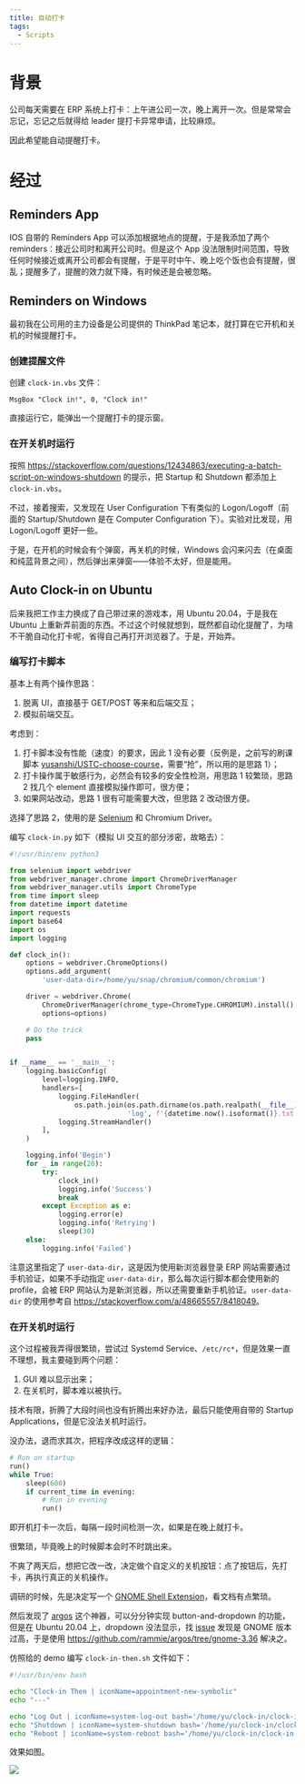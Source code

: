 ```yaml
---
title: 自动打卡
tags:
  - Scripts
---
```


# 背景

公司每天需要在 ERP 系统上打卡：上午进公司一次，晚上离开一次。但是常常会忘记，忘记之后就得给 leader 提打卡异常申请，比较麻烦。

因此希望能自动提醒打卡。

# 经过

## Reminders App

IOS 自带的 Reminders App 可以添加根据地点的提醒，于是我添加了两个 reminders：接近公司时和离开公司时。但是这个 App 没法限制时间范围，导致任何时候接近或离开公司都会有提醒，于是平时中午、晚上吃个饭也会有提醒，很乱；提醒多了，提醒的效力就下降，有时候还是会被忽略。

## Reminders on Windows

最初我在公司用的主力设备是公司提供的 ThinkPad 笔记本，就打算在它开机和关机的时候提醒打卡。

### 创建提醒文件

创建 `clock-in.vbs` 文件：

```vbscript
MsgBox "Clock in!", 0, "Clock in!"
```

直接运行它，能弹出一个提醒打卡的提示窗。

### 在开关机时运行

按照 <https://stackoverflow.com/questions/12434863/executing-a-batch-script-on-windows-shutdown> 的提示，把 Startup 和 Shutdown 都添加上 `clock-in.vbs`。

不过，接着搜索，又发现在 User Configuration 下有类似的 Logon/Logoff（前面的 Startup/Shutdown 是在 Computer Configuration 下）。实验对比发现，用 Logon/Logoff 更好一些。

于是，在开机的时候会有个弹窗，再关机的时候，Windows 会闪来闪去（在桌面和纯蓝背景之间），然后弹出来弹窗——体验不太好，但是能用。

## Auto Clock-in on Ubuntu

后来我把工作主力换成了自己带过来的游戏本，用 Ubuntu 20.04，于是我在 Ubuntu 上重新弄前面的东西。不过这个时候就想到，既然都自动化提醒了，为啥不干脆自动化打卡呢，省得自己再打开浏览器了。于是，开始弄。

### 编写打卡脚本

基本上有两个操作思路：

1. 脱离 UI，直接基于 GET/POST 等来和后端交互；
2. 模拟前端交互。

考虑到：

1. 打卡脚本没有性能（速度）的要求，因此 1 没有必要（反例是，之前写的刷课脚本 [yusanshi/USTC-choose-course](https://github.com/yusanshi/USTC-choose-course)，需要“抢”，所以用的是思路 1）；
2. 打卡操作属于敏感行为，必然会有较多的安全性检测，用思路 1 较繁琐，思路 2 找几个 element 直接模拟操作即可，很方便；
3. 如果网站改动，思路 1 很有可能需要大改，但思路 2 改动很方便。

选择了思路 2，使用的是 [Selenium](https://github.com/SeleniumHQ/selenium/) 和 Chromium Driver。

编写 `clock-in.py` 如下（模拟 UI 交互的部分涉密，故略去）：

```python
#!/usr/bin/env python3

from selenium import webdriver
from webdriver_manager.chrome import ChromeDriverManager
from webdriver_manager.utils import ChromeType
from time import sleep
from datetime import datetime
import requests
import base64
import os
import logging

def clock_in():
    options = webdriver.ChromeOptions()
    options.add_argument(
        'user-data-dir=/home/yu/snap/chromium/common/chromium')

    driver = webdriver.Chrome(
        ChromeDriverManager(chrome_type=ChromeType.CHROMIUM).install(),
        options=options)

    # Do the trick
    pass


if __name__ == '__main__':
    logging.basicConfig(
        level=logging.INFO,
        handlers=[
            logging.FileHandler(
                os.path.join(os.path.dirname(os.path.realpath(__file__)),
                             'log', f'{datetime.now().isoformat()}.txt')),
            logging.StreamHandler()
        ],
    )

    logging.info('Begin')
    for _ in range(20):
        try:
            clock_in()
            logging.info('Success')
            break
        except Exception as e:
            logging.error(e)
            logging.info('Retrying')
            sleep(30)
    else:
        logging.info('Failed')
```

注意这里指定了 `user-data-dir`，这是因为使用新浏览器登录 ERP 网站需要通过手机验证，如果不手动指定 `user-data-dir`，那么每次运行脚本都会使用新的 profile，会被 ERP 网站认为是新浏览器，所以还需要重新手机验证。`user-data-dir` 的使用参考自 <https://stackoverflow.com/a/48665557/8418049>。

### 在开关机时运行

这个过程被我弄得很繁琐，尝试过 Systemd Service、`/etc/rc*`，但是效果一直不理想，我主要碰到两个问题：

1. GUI 难以显示出来；
2. 在关机时，脚本难以被执行。

技术有限，折腾了大段时间也没有折腾出来好办法，最后只能使用自带的 Startup Applications，但是它没法关机时运行。

没办法，退而求其次，把程序改成这样的逻辑：

```python
# Run on startup
run()
while True:
    sleep(600)
    if current_time in evening:
        # Run in evening
        run()
```

即开机打卡一次后，每隔一段时间检测一次，如果是在晚上就打卡。

很繁琐，毕竟晚上的时候脚本会时不时跳出来。

不爽了两天后，想把它改一改，决定做个自定义的关机按钮：点了按钮后，先打卡，再执行真正的关机操作。

调研的时候，先是决定写一个 [GNOME Shell Extension](https://extensions.gnome.org/)，看文档有点繁琐。

然后发现了 [argos](https://github.com/p-e-w/argos) 这个神器，可以分分钟实现 button-and-dropdown 的功能，但是在 Ubuntu 20.04 上，dropdown 没法显示，找 [issue](https://github.com/p-e-w/argos/issues/120) 发现是 GNOME 版本过高，于是使用 https://github.com/rammie/argos/tree/gnome-3.36 解决之。

仿照给的 demo 编写 `clock-in-then.sh` 文件如下：

```bash
#!/usr/bin/env bash

echo "Clock-in Then | iconName=appointment-new-symbolic"
echo "---"

echo "Log Out | iconName=system-log-out bash='/home/yu/clock-in/clock-in.py && gnome-session-quit --logout --no-prompt'"
echo "Shutdown | iconName=system-shutdown bash='/home/yu/clock-in/clock-in.py && shutdown -h now'"
echo "Reboot | iconName=system-reboot bash='/home/yu/clock-in/clock-in.py && reboot'"
```

效果如图。

![](https://img.yusanshi.com/upload/20210222173833485490.png)
